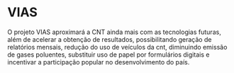 # VIAS
O projeto VIAS aproximará a CNT ainda mais com as tecnologias futuras, além de acelerar a obtenção de resultados, possibilitando geração de relatórios mensais, redução do uso de veículos da cnt, diminuindo emissão de gases poluentes, substituir uso de papel por formulários digitais e incentivar a participação popular no desenvolvimento do país. 
